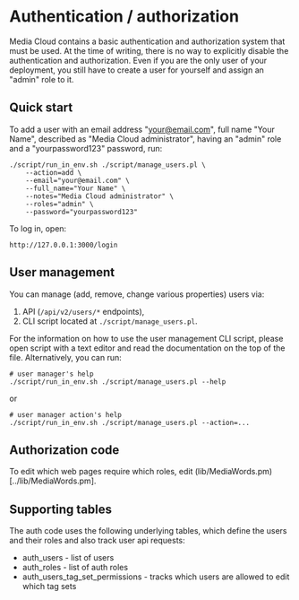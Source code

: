 Authentication / authorization
==============================

Media Cloud contains a basic authentication and authorization system that must be used. At the time of writing, there is no way to explicitly disable the authentication and authorization. Even if you are the only user of your deployment, you still have to create a user for yourself and assign an "admin" role to it.

Quick start
-----------

To add a user with an email address "your@email.com", full name "Your Name",
described as "Media Cloud administrator", having an "admin" role and a
"yourpassword123" password, run:

    ./script/run_in_env.sh ./script/manage_users.pl \
        --action=add \
        --email="your@email.com" \
        --full_name="Your Name" \
        --notes="Media Cloud administrator" \
        --roles="admin" \
        --password="yourpassword123"

To log in, open:

    http://127.0.0.1:3000/login


User management
---------------

You can manage (add, remove, change various properties) users via:

1. API (`/api/v2/users/*` endpoints),
2. CLI script located at `./script/manage_users.pl`.

For the information on how to use the user management CLI script, please
open script with a text editor and read the documentation on the top of the
file. Alternatively, you can run:

    # user manager's help
    ./script/run_in_env.sh ./script/manage_users.pl --help

or

    # user manager action's help
    ./script/run_in_env.sh ./script/manage_users.pl --action=...

Authorization code
-------------------

To edit which web pages require which roles, edit (lib/MediaWords.pm)[../lib/MediaWords.pm].

Supporting tables
-----------------

The auth code uses the following underlying tables, which define the users and their roles and also track user
api requests:

* auth_users - list of users
* auth_roles - list of auth roles
* auth_users_tag_set_permissions - tracks which users are allowed to edit which tag sets
